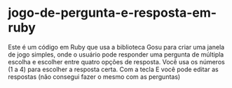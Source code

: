 # jogo-de-pergunta-e-resposta-em-ruby
Este é um código em Ruby que usa a biblioteca Gosu para criar uma janela de jogo simples, onde o usuário pode responder uma pergunta de múltipla escolha e escolher entre quatro opções de resposta. Você usa os números (1 a 4) para escolher a resposta certa. Com a tecla E você pode editar as respostas (não consegui fazer o mesmo com as perguntas)

